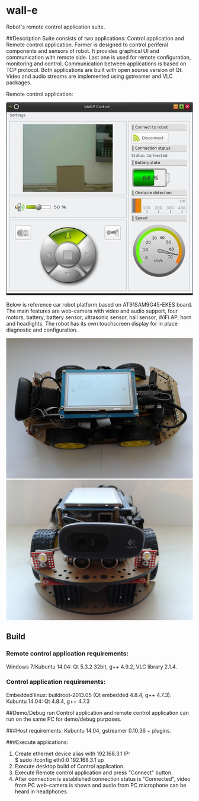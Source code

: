 # wall-e
Robot's remote control application suite. 

##Description
Suite consists of two applications: Control application and Remote control application. Former is designed to control periferal components and sensors of robot. It provides graphical UI and communication with remote side. Last one is used for remote configuration, monitoring and control. Communication between applications is based on TCP protocol. Both applications are built with open sourse version of Qt. Video and audio streams are implemented using gstreamer and VLC packages. 

Remote control application:

<img src="presentation/wall_e_remote_app.jpg">

Below is reference car robot platform based on AT91SAM9G45-EKES board. The main features are web-camera with video and audio support, four motors, battery, battery sensor, ultrasonic sensor, hall sensor, WiFi AP, horn and headlights. The robot has its own touchscreen display for in place diagnostic and configuration. 
 
<img src="presentation/at91sam9g45_platform_robot_side.jpg" width="608">

<img src="presentation/at91sam9g45_platform_robot_front.jpg" width="608">


## Build

### Remote control application requirements:
Windows 7/Kubuntu 14.04: Qt 5.3.2 32bit, g++ 4.9.2, VLC library 2.1.4.

### Control application requirements:
Embedded linux: buildroot-2013.05 (Qt embedded 4.8.4, g++ 4.7.3).  
Kubuntu 14.04: Qt 4.8.4, g++ 4.7.3

##Demo/Debug run
Control application and remote control application can run on the same PC for demo/debug purposes.  

###Host requirements:
Kubuntu 14.04, gstreamer 0.10.36 + plugins.

###Execute applications:
1. Create ethernet device alias with 192.168.3.1 IP:  
$ sudo ifconfig eth0:0 192.168.3.1 up
2. Execute desktop build of Control application.
3. Execute Remote control application and press "Connect" button.
4. After connection is established connection status is "Connected", video from PC web-camera is shown and audio from PC microphone can be heard in headphones.  




